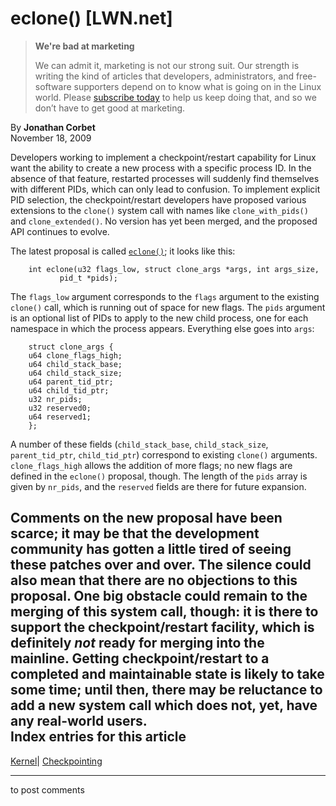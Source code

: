 # eclone() [LWN.net]

> **We're bad at marketing**
> 
> We can admit it, marketing is not our strong suit. Our strength is writing the kind of articles that developers, administrators, and free-software supporters depend on to know what is going on in the Linux world. Please [subscribe today](/Promo/nsn-bad/subscribe) to help us keep doing that, and so we don’t have to get good at marketing. 

By **Jonathan Corbet**  
November 18, 2009 

Developers working to implement a checkpoint/restart capability for Linux want the ability to create a new process with a specific process ID. In the absence of that feature, restarted processes will suddenly find themselves with different PIDs, which can only lead to confusion. To implement explicit PID selection, the checkpoint/restart developers have proposed various extensions to the `clone()` system call with names like `clone_with_pids()` and `clone_extended()`. No version has yet been merged, and the proposed API continues to evolve. 

The latest proposal is called [`eclone()`](http://lwn.net/Articles/361448/); it looks like this: 
    
    
        int eclone(u32 flags_low, struct clone_args *args, int args_size,
    	       pid_t *pids);
    

The `flags_low` argument corresponds to the `flags` argument to the existing `clone()` call, which is running out of space for new flags. The `pids` argument is an optional list of PIDs to apply to the new child process, one for each namespace in which the process appears. Everything else goes into `args`: 
    
    
        struct clone_args {
    	u64 clone_flags_high;
    	u64 child_stack_base;
    	u64 child_stack_size;
    	u64 parent_tid_ptr;
    	u64 child_tid_ptr;
    	u32 nr_pids;
    	u32 reserved0;
    	u64 reserved1;
        };
    

A number of these fields (`child_stack_base`, `child_stack_size`, `parent_tid_ptr`, `child_tid_ptr`) correspond to existing `clone()` arguments. `clone_flags_high` allows the addition of more flags; no new flags are defined in the `eclone()` proposal, though. The length of the `pids` array is given by `nr_pids`, and the `reserved` fields are there for future expansion. 

Comments on the new proposal have been scarce; it may be that the development community has gotten a little tired of seeing these patches over and over. The silence could also mean that there are no objections to this proposal. One big obstacle could remain to the merging of this system call, though: it is there to support the checkpoint/restart facility, which is definitely _not_ ready for merging into the mainline. Getting checkpoint/restart to a completed and maintainable state is likely to take some time; until then, there may be reluctance to add a new system call which does not, yet, have any real-world users.  
Index entries for this article  
---  
[Kernel](/Kernel/Index)| [Checkpointing](/Kernel/Index#Checkpointing)  
  


* * *

to post comments 

